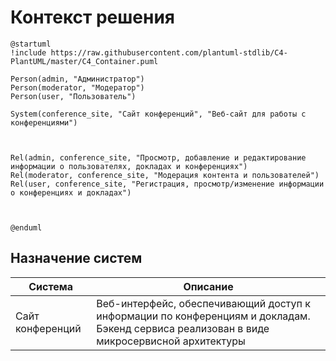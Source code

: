 # Контекст решения
<!-- Окружение системы (роли, участники, внешние системы) и связи системы с ним. Диаграмма контекста C4 и текстовое описание. 
-->
```plantuml
@startuml
!include https://raw.githubusercontent.com/plantuml-stdlib/C4-PlantUML/master/C4_Container.puml

Person(admin, "Администратор")
Person(moderator, "Модератор")
Person(user, "Пользователь")

System(conference_site, "Сайт конференций", "Веб-сайт для работы с конференциями")



Rel(admin, conference_site, "Просмотр, добавление и редактирование информации о пользователях, докладах и конференциях")
Rel(moderator, conference_site, "Модерация контента и пользователей")
Rel(user, conference_site, "Регистрация, просмотр/изменение информации о конференциях и докладах")



@enduml
```
## Назначение систем
|Система| Описание|
|-------|---------|
| Сайт конференций | Веб-интерфейс, обеспечивающий доступ к информации по конференциям и докладам. Бэкенд сервиса реализован в виде микросервисной архитектуры |

